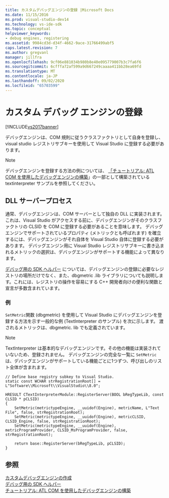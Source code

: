 ```yaml
---
title: カスタムデバッグエンジンの登録 |Microsoft Docs
ms.date: 11/15/2016
ms.prod: visual-studio-dev14
ms.technology: vs-ide-sdk
ms.topic: conceptual
helpviewer_keywords:
- debug engines, registering
ms.assetid: 9984cd3d-d34f-4662-9ace-31766499abf5
caps.latest.revision: 7
ms.author: gregvanl
manager: jillfra
ms.openlocfilehash: 9cf06e881034b980b8e40e095779007b3c7fa6f6
ms.sourcegitcommit: 6cfffa72af599a9d667249caaaa411bb28ea69fd
ms.translationtype: MT
ms.contentlocale: ja-JP
ms.lasthandoff: 09/02/2020
ms.locfileid: "65703599"
---
```

# <a name="registering-a-custom-debug-engine"></a>カスタム デバッグ エンジンの登録
[!INCLUDE[vs2017banner](../../includes/vs2017banner.md)]

デバッグエンジンは、COM 規則に従うクラスファクトリとして自身を登録し、visual studio レジストリサブキーを使用して Visual Studio に登録する必要があります。  
  
> [!NOTE]
> デバッグエンジンを登録する方法の例については、 [「チュートリアル: ATL COM を使用したデバッグエンジンの構築](https://msdn.microsoft.com/9097b71e-1fe7-48f7-bc00-009e25940c24)」の一部として構築されている textinterpreter サンプルを参照してください。  
  
## <a name="dll-server-process"></a>DLL サーバープロセス  
 通常、デバッグエンジンは、COM サーバーとして独自の DLL に実装されます。 これは、Visual Studio がアクセスする前に、デバッグエンジンがそのクラスファクトリの CLSID を COM に登録する必要があることを意味します。 デバッグエンジンでサポートされているプロパティ (メトリックとも呼ばれます) を確立するには、デバッグエンジンがそれ自体を Visual Studio 自体に登録する必要があります。 デバッグエンジン用に Visual Studio レジストリサブキーに書き込まれるメトリックの選択は、デバッグエンジンがサポートする機能によって異なります。  
  
 [デバッグ用の SDK ヘルパー](../../extensibility/debugger/reference/sdk-helpers-for-debugging.md) については、デバッグエンジンの登録に必要なレジストリの場所だけでなく、また、dbgmetric .lib ライブラリについても説明します。これには、レジストリの操作を容易にする C++ 開発者向けの便利な関数と宣言が多数含まれています。  
  
### <a name="example"></a>例  
 `SetMetric`関数 (dbgmetric) を使用して Visual Studio にデバッグエンジンを登録する方法を示す一般的な例 (TextInterpreter のサンプル) を次に示します。 渡されるメトリックは、dbgmetric. lib でも定義されています。  
  
> [!NOTE]
> TextInterpreter は基本的なデバッグエンジンです。その他の機能は実装されていないため、登録されません。 デバッグエンジンの完全な一覧に `SetMetric` は、デバッグエンジンがサポートしている機能ごとに1つずつ、呼び出しのリスト全体が含まれます。  
  
```  
// Define base registry subkey to Visual Studio.  
static const WCHAR strRegistrationRoot[] = L"Software\\Microsoft\\VisualStudio\\8.0";  
  
HRESULT CTextInterpreterModule::RegisterServer(BOOL bRegTypeLib, const CLSID * pCLSID)  
{  
    SetMetric(metrictypeEngine, __uuidof(Engine), metricName, L"Text File", false, strRegistrationRoot);  
    SetMetric(metrictypeEngine, __uuidof(Engine), metricCLSID, CLSID_Engine, false, strRegistrationRoot);  
    SetMetric(metrictypeEngine, __uuidof(Engine), metricProgramProvider, CLSID_MsProgramProvider, false, strRegistrationRoot);  
  
    return base::RegisterServer(bRegTypeLib, pCLSID);  
}  
```  
  
## <a name="see-also"></a>参照  
 [カスタムデバッグエンジンの作成](../../extensibility/debugger/creating-a-custom-debug-engine.md)   
 [デバッグ用の SDK ヘルパー](../../extensibility/debugger/reference/sdk-helpers-for-debugging.md)   
 [チュートリアル: ATL COM を使用したデバッグエンジンの構築](https://msdn.microsoft.com/9097b71e-1fe7-48f7-bc00-009e25940c24)

